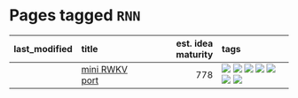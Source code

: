 # Pages tagged `RNN`

|last_modified|title|est. idea maturity|tags
|:---|:---|---:|:---|
||[mini RWKV port](../rust_rwkv.md)|778|[![](https://img.shields.io/badge/tag-RNN-77485f)](../tags/RNN.md) [![](https://img.shields.io/badge/tag-completed-ab4f55)](../tags/completed.md) [![](https://img.shields.io/badge/tag-experimental-da139a)](../tags/experimental.md) [![](https://img.shields.io/badge/tag-ggml-e839f4)](../tags/ggml.md) [![](https://img.shields.io/badge/tag-mobilenet-b08442)](../tags/mobilenet.md) [![](https://img.shields.io/badge/tag-tooling-1fc54)](../tags/tooling.md) [![](https://img.shields.io/badge/tag-wip-f53bfe)](../tags/wip.md)|